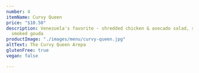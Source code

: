 ```yaml
---
number: 4
itemName: Curvy Queen
price: "$10.50"
description: Venezuela's favorite - shredded chicken & avocado salad, sweet plantains,
  smoked gouda
productImage: "./images/menu/curvy-queen.jpg"
altText: The Curvy Queen Arepa
glutenFree: true
vegan: false

---
```

